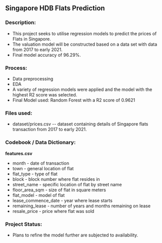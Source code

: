 ## Singapore HDB Flats Prediction

### Description:

- This project seeks to utilise regression models to predict the prices of Flats in Singapore. 
- The valuation model will be constructed based on a data set with data from 2017 to early 2021. 
- Final model accuracy of 96.29%.

### Process:

- Data preprocessing 
- EDA
- A variety of regression models were applied and the model with the highest R2 score was selected. 
- Final Model used: Random Forest with a R2 score of 0.9621

### Files used:

- dataset/prices.csv -- dataset containing details of Singapore flats transaction from 2017 to early 2021.

### Codebook / Data Dictionary:

**features.csv**
- month - date of transaction
- town - general location of flat
- flat_type - type of flat
- block - block number where flat resides in
- street_name - specific location of flat by street name
- floor_area_sqm - size of flat in square meters
- flat_model - model of flat
- lease_commence_date - year where lease starts
- remaining_lease - number of years and months remaining on lease
- resale_price - price where flat was sold
  
### Project Status:
- Plans to refine the model further are subjected to availability.

